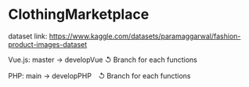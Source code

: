 # ClothingMarketplace

dataset link: https://www.kaggle.com/datasets/paramaggarwal/fashion-product-images-dataset

Vue.js:  master → developVue ↺ Branch for each functions

PHP: main → developPHP　↺ Branch for each functions
